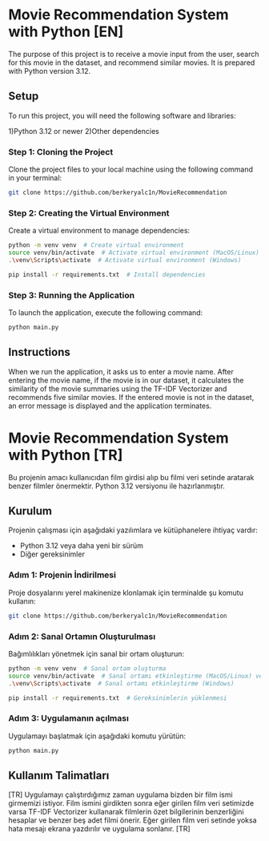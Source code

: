 # Movie Recommendation System with Python [EN]
The purpose of this project is to receive a movie input from the user, search for this movie in the dataset, and recommend similar movies. It is prepared with Python version 3.12.

## Setup
To run this project, you will need the following software and libraries:

1)Python 3.12 or newer
2)Other dependencies

### Step 1: Cloning the Project
Clone the project files to your local machine using the following command in your terminal:

```bash
git clone https://github.com/berkeryalc1n/MovieRecommendation
```

### Step 2: Creating the Virtual Environment
Create a virtual environment to manage dependencies:

```bash
python -m venv venv  # Create virtual environment
source venv/bin/activate  # Activate virtual environment (MacOS/Linux) or
.\venv\Scripts\activate  # Activate virtual environment (Windows)

pip install -r requirements.txt  # Install dependencies
```

### Step 3: Running the Application
To launch the application, execute the following command:

```bash
python main.py
```

## Instructions
When we run the application, it asks us to enter a movie name. After entering the movie name, if the movie is in our dataset, it calculates the similarity of the movie summaries using the TF-IDF Vectorizer and recommends five similar movies. If the entered movie is not in the dataset, an error message is displayed and the application terminates.

# Movie Recommendation System with Python [TR]
Bu projenin amacı kullanıcıdan film girdisi alıp bu filmi veri setinde aratarak benzer filmler önermektir. Python 3.12 versiyonu ile hazırlanmıştır.

## Kurulum

Projenin çalışması için aşağıdaki yazılımlara ve kütüphanelere ihtiyaç vardır:
- Python 3.12 veya daha yeni bir sürüm
- Diğer gereksinimler

### Adım 1: Projenin İndirilmesi
Proje dosyalarını yerel makinenize klonlamak için terminalde şu komutu kullanın:

``` bash
git clone https://github.com/berkeryalc1n/MovieRecommendation
```

### Adım 2: Sanal Ortamın Oluşturulması
Bağımlılıkları yönetmek için sanal bir ortam oluşturun:

```bash
python -m venv venv  # Sanal ortam oluşturma
source venv/bin/activate  # Sanal ortamı etkinleştirme (MacOS/Linux) veya
.\venv\Scripts\activate  # Sanal ortamı etkinleştirme (Windows)

pip install -r requirements.txt  # Gereksinimlerin yüklenmesi
```

### Adım 3: Uygulamanın açılması
Uygulamayı başlatmak için aşağıdaki komutu yürütün:

```bash
python main.py
```

## Kullanım Talimatları
[TR] Uygulamayı çalıştırdığımız zaman uygulama bizden bir film ismi girmemizi istiyor. Film ismini girdikten sonra eğer girilen film veri setimizde varsa TF-IDF Vectorizer kullanarak filmlerin özet bilgilerinin benzerliğini hesaplar ve benzer beş adet filmi önerir. Eğer girilen film veri setinde yoksa hata mesajı ekrana yazdırılır ve uygulama sonlanır.
[TR] 


